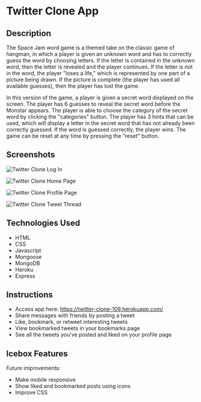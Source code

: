 # Twitter Clone App

## Description
The Space Jam word game is a themed take on the classic game of hangman, in which a player is given an unknown word and has to correctly guess the word by choosing letters. If the letter is contained in the unknown word, then the letter is revealed and the player continues. If the letter is not in the word, the player "loses a life," which is represented by one part of a picture being drawn. If the picture is complete (the player has used all available guesses), then the player has lost the game.

In this version of the game, a player is given a secret word displayed on the screen. The player has 6 guesses to reveal the secret word before the Monstar appears. The player is able to choose the category of the secret word by clicking the "categories" button. The player has 3 hints that can be used, which will display a letter in the secret word that has not already been correctly guessed. If the word is guessed correctly, the player wins. The game can be reset at any time by pressing the "reset" button.


## Screenshots
![Twitter Clone Log In](https://i.imgur.com/vBtWBty.png)

![Twitter Clone Home Page](https://i.imgur.com/gKPUpSO.png)

![Twitter Clone Profile Page](https://i.imgur.com/YyJ88RA.png)

![Twitter Clone Tweet Thread](https://i.imgur.com/WdkNCxv.png)

## Technologies Used
- HTML
- CSS
- Javascript
- Mongoose
- MongoDB
- Heroku
- Express

## Instructions
- Access app here: https://twitter-clone-109.herokuapp.com/
- Share messages with friends by posting a tweet
- Like, bookmark, or retweet interesting tweets
- View bookmarked tweets in your bookmarks page
- See all the tweets you've posted and liked on your profile page

## Icebox Features
Future improvements:
- Make mobile responsive
- Show liked and bookmarked posts using icons
- Improve CSS 